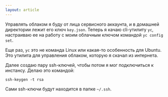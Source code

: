 ```yaml
---
layout: article
---
```

Управлять облаком я буду от лица сервисного аккаунта, и в домашней директории лежит его ключ `key.json`. Теперь я качаю cli-утилиту `yc`, настраиваю ее на работу с моим облачным ключом командой `yc config set`.

Еще раз, `yc` это не команда Linux или какая-то особенность для Ubuntu. Это утилита для управления облаком, которую я скачал из интернета.

Далее создаю пару ssh-ключей, чтобы потом я мог подключиться к инстансу. Делаю это командой:

```
ssh-keygen -t rsa
```

Сами ssh-ключи будут находится в папке `~/.ssh`.
